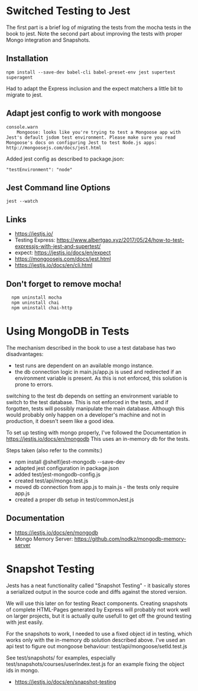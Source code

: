 # Switched Testing to Jest

The first part is a brief log of migrating the tests from the mocha tests in the book to jest. 
Note the second part about improving the tests with proper Mongo integration and Snapshots.

## Installation

    npm install --save-dev babel-cli babel-preset-env jest supertest superagent

Had to adapt the Express inclusion and the expect matchers a little bit to migrate to jest.

## Adapt jest config to work with mongoose
    console.warn
        Mongoose: looks like you're trying to test a Mongoose app with Jest's default jsdom test environment. Please make sure you read Mongoose's docs on configuring Jest to test Node.js apps: http://mongoosejs.com/docs/jest.html

Added jest config as described to package.json:

    "testEnvironment": "node"

## Jest Command line Options

    jest --watch

## Links
 * https://jestjs.io/
 * Testing Express: https://www.albertgao.xyz/2017/05/24/how-to-test-expressjs-with-jest-and-supertest/
 * expect: https://jestjs.io/docs/en/expect
 * https://mongoosejs.com/docs/jest.html
 * https://jestjs.io/docs/en/cli.html
 
 ## Don't forget to remove mocha!
 
      npm uninstall mocha
      npm uninstall chai
      npm uninstall chai-http
      
# Using MongoDB in Tests

The mechanism described in the book to use a test database has two disadvantages:
- test runs are dependent on an available mongo instance.
- the db connection logic in main.js/app.js is used and redirected if an environment variable is present.
  As this is not enforced, this solution is prone to errors. 

switching to the test db depends on setting an environment variable to switch to the test database. 
  This is not enforced in the tests, and if forgotten, tests will possibly manipulate the main database.
  Although this would probably only happen on a developer's machine and not in production, it doesn't seem like a good idea.

To set up testing with mongo properly, I've followed the Documentation in https://jestjs.io/docs/en/mongodb
This uses an in-memory db for the tests.

Steps taken (also refer to the commits:)   
     
* npm install @shelf/jest-mongodb --save-dev
* adapted jest configuration in package.json
* added test/jest-mongodb-config.js
* created test/api/mongo.test.js
* moved db connection from app.js to main.js - the tests only require app.js
* created a proper db setup in test/commonJest.js


## Documentation
* https://jestjs.io/docs/en/mongodb
* Mongo Memory Server: https://github.com/nodkz/mongodb-memory-server

# Snapshot Testing

Jests has a neat functionality called "Snapshot Testing" - it basically stores a serialized output in the source code and diffs against the stored version.

We will use this later on for testing React components. 
Creating snapshots of complete HTML-Pages generated by Express will probably not work well on larger projects,
but it is actually quite usefull to get off the ground testing with jest easily.

For the snapshots to work, I needed to use a fixed object id in testing, which works only with the in-memory db solution described above.
I've used an api test to figure out mongoose behaviour: test/api/mongoose/setId.test.js

See test/snapshots/ for examples, especially test/snapshots/courses/userIndex.test.js for an example fixing the object ids in mongo.


* https://jestjs.io/docs/en/snapshot-testing

